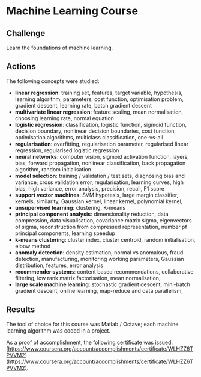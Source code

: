 # Machine Learning Course

## Challenge

Learn the foundations of machine learning.

## Actions

The following concepts were studied:

* **linear regression**: training set, features, target variable, hypothesis, learning algorithm, parameters, cost function, optimisation problem, gradient descent, learning rate, batch gradient descent
* **multivariate linear regression**: feature scaling, mean normalisation, choosing learning rate, normal equation
* **logistic regression**: classification, logistic function, sigmoid function, decision boundary, nonlinear decision boundaries, cost function, optimisation algorithms, multiclass classification, one-vs-all
* **regularisation**: overfitting, regularisation parameter, regularised linear regression, regularised logistic regression
* **neural networks**: computer vision, sigmoid activation function, layers, bias, forward propagation, nonlinear classification, back propagation algorithm, random initialisation
* **model selection**: training / validation / test sets, diagnosing bias and variance, cross validation error, regularisation, learning curves, high bias, high variance, error analysis, precision, recall, F1 score
* **support vector machines**: SVM hypotesis, large margin classifier,  kernels, similarity, Gaussian kernel, linear kernel, polynomial kernel, 
* **unsupervised learning**: clustering, K-means
* **principal component analysis**: dimensionality reduction, data compression, data visualisation, covariance matrix sigma, eigenvectors of sigma, reconstruction from compressed representation, number pf principal components, learning speedup
* **k-means clustering**: cluster index, cluster centroid, random initialisation, elbow method
* **anomaly detection**: density estimation, normal vs anomalous, fraud detection, manufacturing, monitoring working parameters, Gaussian distribution, features, error analysis
* **recommender system**s: content based recommendations, collaborative filtering, low rank matrix factorisation, mean normalisation, 
* **large scale machine learning**: stochastic gradient descent, mini-batch gradient descent, online learning, map-reduce and data parallelism, 



## Results

The tool of choice for this course was Matlab / Octave; each machine learning algorithm was coded in a project.

As a proof of accomplishment, the following certificate was issued: [https://www.coursera.org/account/accomplishments/certificate/WLHZZ6TPVVM2](https://www.coursera.org/account/accomplishments/certificate/WLHZZ6TPVVM2)​.

